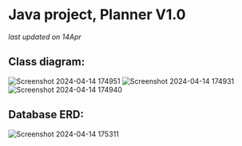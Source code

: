 # Java project, Planner V1.0

*last updated on 14Apr*

## Class diagram: 
![Screenshot 2024-04-14 174951](https://github.com/1eeGit/Planner/assets/134870646/7ea0a849-8a92-431b-bbaa-2f64849dba4a)
![Screenshot 2024-04-14 174931](https://github.com/1eeGit/Planner/assets/134870646/f1b13c65-08c7-427c-bd5a-7b92b9be5cbd)
![Screenshot 2024-04-14 174940](https://github.com/1eeGit/Planner/assets/134870646/93f0316a-80b6-4875-ab33-92e6d669b55b)


## Database ERD:
![Screenshot 2024-04-14 175311](https://github.com/1eeGit/Planner/assets/134870646/7fdc957e-a6ae-49b5-93f6-afec944fca72)
